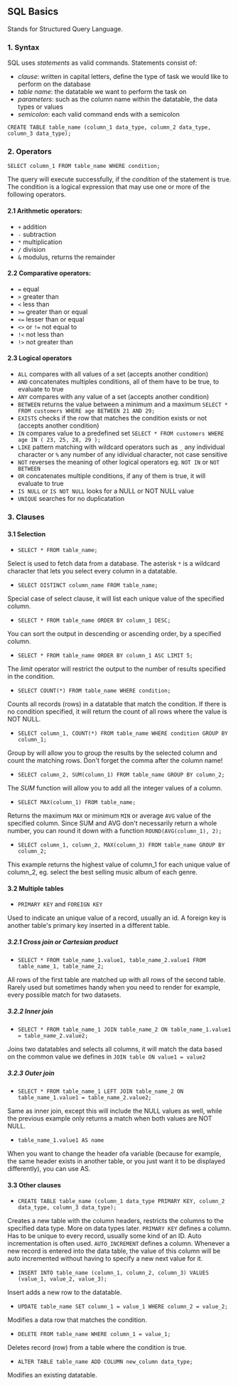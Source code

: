 ## SQL Basics

Stands for Structured Query Language.

### 1. Syntax

SQL uses *statements* as valid commands. Statements consist of:
- *clause*: written in capital letters, define the type of task we would like to perform on the database
- *table name*: the datatable we want to perform the task on
- *parameters*: such as the column name within the datatable, the data types or values
- *semicolon*: each valid command ends with a semicolon

`CREATE TABLE table_name (column_1 data_type, column_2 data_type, column_3 data_type);`

### 2. Operators

`SELECT column_1 FROM table_name WHERE condition;`

The query will execute successfully, if the *condition* of the statement is true. The condition is a logical expression that may use one or more of the following operators.

#### 2.1 Arithmetic operators:
- `+` addition
- `-` subtraction
- `*` multiplication
- `/` division
- `&` modulus, returns the remainder

#### 2.2 Comparative operators:
- `=` equal
- `>` greater than
- `<` less than
- `>=` greater than or equal
- `<=` lesser than or equal
- `<>` or `!=` not equal to
- `!<` not less than
- `!>` not greater than

#### 2.3 Logical operators
- `ALL` compares with all values of a set (accepts another condition)
- `AND` concatenates multiples conditions, all of them have to be true, to evaluate to true
- `ANY` compares with any value of a set (accepts another condition)
- `BETWEEN` returns the value between a minimum and a maximum `SELECT * FROM customers WHERE age BETWEEN 21 AND 29;`
- `EXISTS` checks if the row that matches the condition exists or not (accepts another condition)
- `IN` compares value to a predefined set `SELECT * FROM customers WHERE age IN ( 23, 25, 28, 29 );`
- `LIKE` pattern matching with wildcard operators such as `_` any individual character or `%` any number of any idividual character, not case sensitive
- `NOT` reverses the meaning of other logical operators eg. `NOT IN` or `NOT BETWEEN`
- `OR` concatenates multiple conditions, if any of them is true, it will evaluate to true
- `IS NULL` or `IS NOT NULL` looks for a NULL or NOT NULL value
- `UNIQUE` searches for no duplicatation

### 3. Clauses

#### 3.1 Selection

- `SELECT * FROM table_name;`

Select is used to fetch data from a database. The asterisk `*` is a wildcard character that lets you select every column in a datatable.

- `SELECT DISTINCT column_name FROM table_name;`

Special case of select clause, it will list each unique value of the specified column.

- `SELECT * FROM table_name ORDER BY column_1 DESC;`

You can sort the output in descending or ascending order, by a specified column.

- `SELECT * FROM table_name ORDER BY column_1 ASC LIMIT 5;`

The *limit* operator will restrict the output to the number of results specified in the condition.

- `SELECT COUNT(*) FROM table_name WHERE condition;`

Counts all records (rows) in a datatable that match the condition. If there is no condition specified, it will return the count of all rows where the value is NOT NULL.

- `SELECT column_1, COUNT(*) FROM table_name WHERE condition GROUP BY column_1;`

Group by will allow you to group the results by the selected column and count the matching rows. Don't forget the comma after the column name!

- `SELECT column_2, SUM(column_1) FROM table_name GROUP BY column_2;`

The *SUM* function will allow you to add all the integer values of a column.

- `SELECT MAX(column_1) FROM table_name;`

Returns the maximum `MAX` or minimum `MIN` or average `AVG` value of the specified column. Since SUM and AVG don't necessarily return a whole number, you can round it down with a function `ROUND(AVG(column_1), 2);`

- `SELECT column_1, column_2, MAX(column_3) FROM table_name
GROUP BY column_2;`

This example returns the highest value of column_1 for each unique value of column_2, eg. select the best selling music album of each genre.

#### 3.2 Multiple tables

- `PRIMARY KEY` and `FOREIGN KEY`

Used to indicate an unique value of a record, usually an id. A foreign key is another table's primary key inserted in a different table.

##### 3.2.1 Cross join or Cartesian product

- `SELECT * FROM table_name_1.value1, table_name_2.value1 FROM table_name_1, table_name_2;`

All rows of the first table are matched up with all rows of the second table. Rarely used but sometimes handy when you need to render for example, every possible match for two datasets.

##### 3.2.2 Inner join

- `SELECT * FROM table_name_1 JOIN table_name_2 ON table_name_1.value1 = table_name_2.value2;`

Joins two datatables and selects all columns, it will match the data based on the common value we defines in `JOIN table ON value1 = value2`

##### 3.2.3 Outer join

- `SELECT * FROM table_name_1 LEFT JOIN table_name_2 ON table_name_1.value1 = table_name_2.value2;`

Same as inner join, except this will include the NULL values as well, while the previous example only returns a match when both values are NOT NULL.

- `table_name_1.value1 AS name`

When you want to change the header ofa variable (because for example, the same header exists in another table, or you just want it to be displayed differently), you can use AS.

#### 3.3 Other clauses

- `CREATE TABLE table_name (column_1 data_type PRIMARY KEY, column_2 data_type, column_3 data_type);`

Creates a new table with the column headers, restricts the columns to the specified data type. More on data types later. `PRIMARY KEY` defines a column. Has to be unique to every record, usually some kind of an ID. Auto incrementation is often used. `AUTO_INCREMENT` defines a column. Whenever a new record is entered into the data table, the value of this column will be auto incremented without having to specify a new next value for it.

- `INSERT INTO table_name (column_1, column_2, column_3) VALUES (value_1, value_2, value_3);`

Insert adds a new row to the datatable.

- `UPDATE table_name SET column_1 = value_1 WHERE column_2 = value_2;`

Modifies a data row that matches the condition.

- `DELETE FROM table_name WHERE column_1 = value_1;`

Deletes record (row) from a table where the condition is true.

- `ALTER TABLE table_name ADD COLUMN new_column data_type;`

Modifies an existing datatable.
